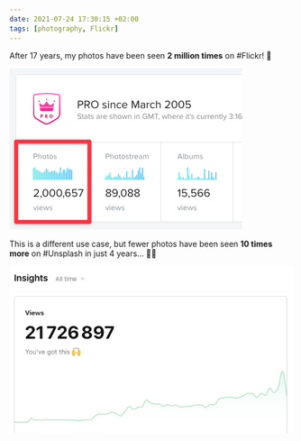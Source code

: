 ```yaml
---
date: 2021-07-24 17:30:15 +02:00
tags: [photography, Flickr]
---
```


After 17 years, my photos have been seen **2 million times** on #Flickr! 🎉

![Flickr stats](flickr-views-2000000.png)

This is a different use case, but fewer photos have been seen **10 times more** on #Unsplash in just 4 years… 🤷‍♂️

![Unsplash stats](unsplash-views-20000000.png)